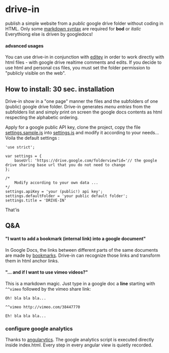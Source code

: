drive-in
========

publish a simple website from a _public_ google drive folder without coding in HTML.
Only some [markdown syntax](http://daringfireball.net/projects/markdown/syntax) are required for __bod__ or _italic_
Everythiong else is driven by googledocs!


#### advanced usages
You can use drive-in in conjunction with [editey](http://www.editey.com/) in order to work directly with html files - with google drive realtime comments and edits. If you decide to use html and personal css files, you must set the folder permission to "publicly visible on the web". 

## How to install: 30 sec. installation
Drive-in show in a "one page" manner the files and the subfolders of one (public) google drive folder.
Drive-in generates _menu entries_ from the subfolders list and simply print on screen the google docs contents as html respecting the alphabetic ordering.

Apply for a google public API key, clone the project, copy the file [settings.sample.js](http://) into [settings.js](http://example.com/ ) and modify it according to your needs...
Voila the default settings :
	
	'use strict';

	var settings = {
  		baseUrl: 'https://drive.google.com/folderview?id='// the google drive sharing base url that you do not need to change
	};

	/*
	  	Modify according to your own data ...
	*/
	settings.apiKey = 'your (public!) api key';
	settings.defaultFolder = 'your public default folder';
	settings.title = 'DRIVE-IN'

That'is

## Q&A
#### "I want to add a bookmark (internal link) into a google document"
In Google Docs, the links between different parts of the same documents are made by [bookmarks](https://support.google.com/docs/answer/45352?hl=en). Drive-in can recognize those links and transform them in html anchor links.

#### "... and if I want to use vimeo videos?"
This is a markdown magic. Just type in a google doc a __line__ starting with `^^vimeo` followed by the vimeo share link:

	Oh! bla bla bla...
	
	^^vimeo http://vimeo.com/38447770
	
	Eh! bla bla bla...

### configure google analytics
Thanks to [angularytics](https://github.com/mgonto/angularytics). The google analytics script is executed directly inside index.html. Every step in every angular view is quietly recorded.


<!--
#### "How can UI intagrate BIBTEX references?"
There is a bibtex javascript parser for google docs named . -->
